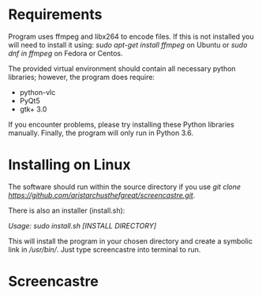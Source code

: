 # Requirements

Program uses ffmpeg and libx264 to encode files. If this is not installed
you will need to install it using: *sudo apt-get install ffmpeg* on Ubuntu
or *sudo dnf in ffmpeg* on Fedora or Centos.

The provided virtual environment should contain all necessary python libraries; however,
the program does require:
* python-vlc
* PyQt5
* gtk+ 3.0

If you encounter problems, please try installing these Python libraries manually.
Finally, the program will only run in Python 3.6.

# Installing on Linux

The software should run within the source directory if you use *git clone https://github.com/aristarchusthefgreat/screencastre.git*.

There is also an installer (install.sh):

*Usage: sudo install.sh [INSTALL DIRECTORY]*

This will install the program in your chosen directory and create a symbolic link in
*/usr/bin/*. Just type screencastre into terminal to run.

# Screencastre